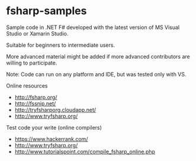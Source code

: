 fsharp-samples
==============

Sample code in .NET F# developed with the latest version of MS Visual Studio or Xamarin Studio.

Suitable for beginners to intermediate users.

More advanced material might be added if more advanced contributors are willing to participate.

Note: Code can run on any platform and IDE, but was tested only with VS.

Online resources
* http://fsharp.org/
* http://fssnip.net/
* http://tryfsharporg.cloudapp.net/
* http://www.tryfsharp.org/

Test code your write (online compilers)
* https://www.hackerrank.com/
* http://www.tryfsharp.org/
* http://www.tutorialspoint.com/compile_fsharp_online.php
